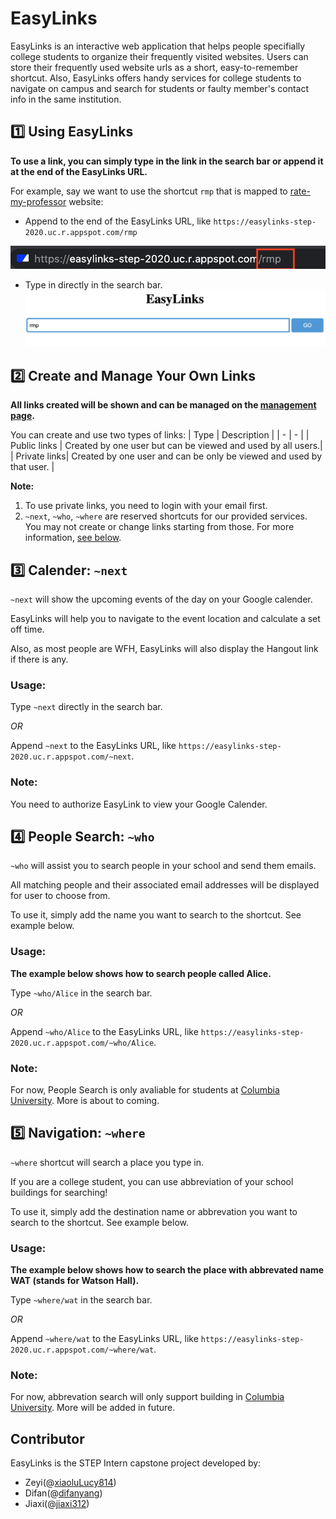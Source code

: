 # EasyLinks
EasyLinks is an interactive web application that helps people specifially college students to organize their frequently visited websites. Users can store their frequently used website urls as a short, easy-to-remember shortcut. Also, EasyLinks offers handy services for college students to navigate on campus and search for students or faulty member's contact info in the same institution.

## :one: Using EasyLinks
**To use a link, you can simply type in the link in the search bar or append it at the end of the EasyLinks URL.**

For example, say we want to use the shortcut `rmp` that is mapped to [rate-my-professor](https://www.ratemyprofessors.com/) website:
- Append to the end of the EasyLinks URL, like `https://easylinks-step-2020.uc.r.appspot.com/rmp`

![Image of typing URL](URL.png)

- Type in directly in the search bar.
![Image of typing in search bar](searchbar.png)

## :two: Create and Manage Your Own Links
**All links created will be shown and can be managed on the [management page](https://easylinks-step-2020.uc.r.appspot.com/manage.html).**

You can create and use two types of links:
| Type | Description |
| - | - |
| Public links | Created by one user but can be viewed and used by all users.|
| Private links| Created by one user and can be only be viewed and used by that user.       |

**Note:**
  1. To use private links, you need to login with your email first.
  2. `~next`, `~who`, `~where` are reserved shortcuts for our provided services. You may not create or change links starting from those. For more information, [see below](https://github.com/jiaxi312/hello-word/blob/master/README.md#three-calender-next).

## :three: Calender: `~next`
`~next` will show the upcoming events of the day on your Google calender. 

EasyLinks will help you to navigate to the event location and calculate a set off time.

Also, as most people are WFH, EasyLinks will also display the Hangout link if there is any.

### Usage: ###

Type `~next` directly in the search bar.

*OR* 

Append `~next` to the EasyLinks URL, like `https://easylinks-step-2020.uc.r.appspot.com/~next`.

### Note: ###
You need to authorize EasyLink to view your Google Calender.

## :four: People Search: `~who` ###
`~who` will assist you to search people in your school and send them emails.

All matching people and their associated email addresses will be displayed for user to choose from.

To use it, simply add the name you want to search to the shortcut. See example below.

### Usage: ### 
**The example below shows how to search people called Alice.**

Type `~who/Alice` in the search bar.

*OR*

Append `~who/Alice` to the EasyLinks URL, like `https://easylinks-step-2020.uc.r.appspot.com/~who/Alice`.

### Note: ###
For now, People Search is only avaliable for students at [Columbia University](https://www.columbia.edu/). More is about to coming.

## :five: Navigation: `~where` ##
`~where` shortcut will search a place you type in.

If you are a college student, you can use abbreviation of your school buildings for searching!

To use it, simply add the destination name or abbrevation you want to search to the shortcut. See example below.

### Usage: ###
**The example below shows how to search the place with abbrevated name WAT (stands for Watson Hall).**

Type `~where/wat` in the search bar.

*OR*

Append `~where/wat` to the EasyLinks URL, like `https://easylinks-step-2020.uc.r.appspot.com/~where/wat`.

### Note: ###
For now, abbrevation search will only support building in [Columbia University](https://www.columbia.edu/). More will be added in future.

## Contributor ##
EasyLinks is the STEP Intern capstone project developed by:
  - Zeyi(@[xiaoluLucy814](https://github.com/xiaoluLucy814))
  - Difan(@[difanyang](https://github.com/difanyang))
  - Jiaxi(@[jiaxi312](https://github.com/jiaxi312))
